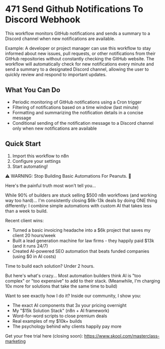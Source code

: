# 471 Send Github Notifications To Discord Webhook

This workflow monitors GitHub notifications and sends a summary to a Discord channel when new notifications are available.

Example: A developer or project manager can use this workflow to stay informed about new issues, pull requests, or other notifications from their GitHub repositories without constantly checking the GitHub website. The workflow will automatically check for new notifications every minute and send a summary to a designated Discord channel, allowing the user to quickly review and respond to important updates.

## What You Can Do
- Periodic monitoring of GitHub notifications using a Cron trigger
- Filtering of notifications based on a time window (last minute)
- Formatting and summarizing the notification details in a concise message
- Conditional sending of the notification message to a Discord channel only when new notifications are available

## Quick Start
1. Import this workflow to n8n
2. Configure your settings
3. Start automating!

⚠️ WARNING: Stop Building Basic Automations For Peanuts. 🚫

Here's the painful truth most won't tell you...

While 90% of builders are stuck selling $500 n8n workflows (and working way too hard)...
I'm consistently closing $6k-13k deals by doing ONE thing differently:
I combine simple automations with custom AI that takes less than a week to build.

Recent client wins:
* Turned a basic invoicing headache into a $6k project that saves my client 20 hours/week
* Built a lead generation machine for law firms - they happily paid $13k (and it runs 24/7)
* Created AI-powered SEO automation that beats funded companies (using $0 in AI costs)

Time to build each solution? Under 2 hours.

But here's what's crazy...
Most automation builders think AI is "too complex" or "too expensive" to add to their stack.
(Meanwhile, I'm charging 10x more for solutions that take the same time to build)

Want to see exactly how I do it?
Inside our community, I show you:
* The exact AI components that 3x your pricing overnight
* My "$15k Solution Stack" (n8n + AI framework)
* Word-for-word scripts to close premium deals
* Real examples of my $10k+ builds
* The psychology behind why clients happily pay more

Get your free trial here (closing soon): https://www.skool.com/masterclass-marketing
